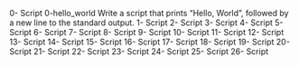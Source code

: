 0- Script 0-hello_world Write a script that prints “Hello, World”, followed by a new line to the standard output.
1- Script 
2- Script 
3- Script 
4- Script 
5- Script 
6- Script 
7- Script 
8- Script 
9- Script 
10- Script 
11- Script 
12- Script 
13- Script 
14- Script 
15- Script 
16- Script 
17- Script 
18- Script
19- Script
20- Script
21- Script
22- Script
23- Script
24- Script
25- Script
26- Script